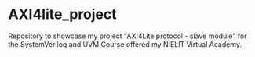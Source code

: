 # AXI4lite_project
Repository to showcase my project "AXI4Lite protocol - slave module" for the SystemVerilog and UVM Course offered my NIELIT Virtual Academy.
